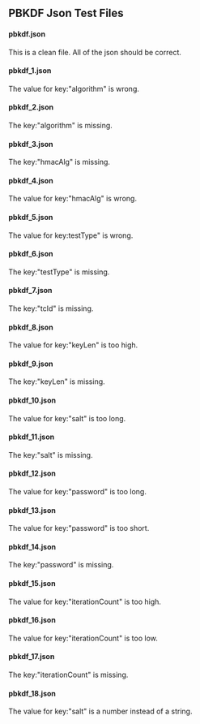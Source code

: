 ## PBKDF Json Test Files

#### pbkdf.json
This is a clean file. All of the json should be correct.

#### pbkdf\_1.json
The value for key:"algorithm" is wrong.

#### pbkdf\_2.json
The key:"algorithm" is missing.

#### pbkdf\_3.json
The key:"hmacAlg" is missing.

#### pbkdf\_4.json
The value for key:"hmacAlg" is wrong.

#### pbkdf\_5.json
The value for key:testType" is wrong.

#### pbkdf\_6.json
The key:"testType" is missing.

#### pbkdf\_7.json
The key:"tcId" is missing.

#### pbkdf\_8.json
The value for key:"keyLen" is too high.

#### pbkdf\_9.json
The key:"keyLen" is missing.

#### pbkdf\_10.json
The value for key:"salt" is too long.

#### pbkdf\_11.json
The key:"salt" is missing.

#### pbkdf\_12.json
The value for key:"password" is too long.

#### pbkdf\_13.json
The value for key:"password" is too short.

#### pbkdf\_14.json
The key:"password" is missing.

#### pbkdf\_15.json
The value for key:"iterationCount" is too high.

#### pbkdf\_16.json
The value for key:"iterationCount" is too low.

#### pbkdf\_17.json
The key:"iterationCount" is missing.

#### pbkdf\_18.json
The value for key:"salt" is a number instead of a string.

